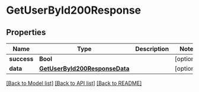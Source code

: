 # GetUserById200Response

## Properties
Name | Type | Description | Notes
------------ | ------------- | ------------- | -------------
**success** | **Bool** |  | [optional] 
**data** | [**GetUserById200ResponseData**](GetUserById200ResponseData.md) |  | [optional] 

[[Back to Model list]](../README.md#documentation-for-models) [[Back to API list]](../README.md#documentation-for-api-endpoints) [[Back to README]](../README.md)


